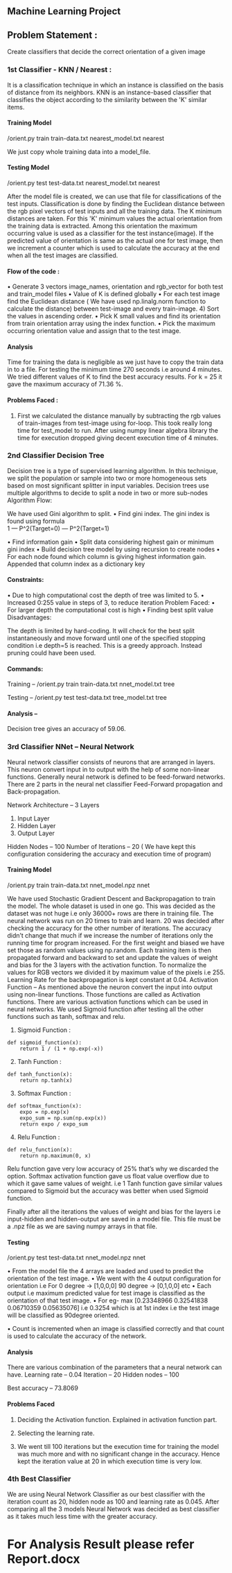 Machine Learning Project
---------------------------------------------------------------------------------------
## Problem Statement :

Create classifiers that decide the correct orientation of a given image

### 1st Classifier - KNN / Nearest :

It is a classification technique in which an instance is classified on the basis of distance from its neighbors. KNN is an instance-based classifier that classifies the object according to the similarity between the 'K' similar items.

#### Training Model

/orient.py train train-data.txt nearest_model.txt nearest

We just copy whole training data into a model_file.

#### Testing Model
/orient.py test test-data.txt nearest_model.txt nearest

After the model file is created, we can use that file for classifications of the test inputs. Classification is done by finding the Euclidean distance between the rgb pixel vectors of test inputs and all the training data. The K minimum distances are taken. For this 'K' minimum values the actual orientation from the training data is extracted. Among this orientation the maximum occurring value is used as a classifier for the test instance(image). If the predicted value of orientation is same as the actual one for test image, then we increment a counter which is used to calculate the accuracy at the end when all the test images are classified.

#### Flow of the code :

•	Generate 3 vectors image_names, orientation and rgb_vector for both test and train_model files
•	Value of K is defined globally
•	For each test image find the Euclidean distance ( We have used np.linalg.norm function to calculate the distance) between test-image and every train-image. 4) Sort the values in ascending order.
•	Pick K small values and find its orientation from train orientation array using the index function.
•	Pick the maximum occurring orientation value and assign that to the test image.

#### Analysis

Time for training the data is negligible as we just have to copy the train data in to a file. For testing the minimum time 270 seconds i.e around 4 minutes. We tried different values of K to find the best accuracy results. For k = 25 it gave the maximum accuracy of 71.36 %.

#### Problems Faced :
1)	First we calculated the distance manually by subtracting the rgb values of train-images from test-image using for-loop. This took really long time for test_model to run. After using numpy linear algebra library the time for execution dropped giving decent execution time of 4 minutes.

### 2nd Classifier Decision Tree

Decision tree is a type of supervised learning algorithm. In this technique, we split the population or sample into two or more homogeneous sets based on most significant splitter in input variables. Decision trees use multiple algorithms to decide to split a node in two or more sub-nodes
Algorithm Flow:

We have used Gini algorithm to split.
•	Find gini index. The gini index is found using formula  
1 — P^2(Target=0) — P^2(Target=1)

•	Find information gain
•	Split data considering highest gain or minimum gini index
•	Build decision tree model by using recursion to create nodes
•	For each node found which column is giving highest information gain. Appended that column index as a dictionary key

#### Constraints:

•	Due to high computational cost the depth of tree was limited to 5.
•	 Increased 0:255 value in steps of 3, to reduce iteration
Problem Faced:
•	For larger depth the computational cost is high
•	Finding best split value
Disadvantages:

The depth is limited by hard-coding. It will check for the best split instantaneously and move forward until one of the specified stopping condition i.e depth=5 is reached. This is a greedy approach. Instead pruning could have been used.

#### Commands:

Training –
/orient.py train train-data.txt nnet_model.txt tree

Testing –
/orient.py test test-data.txt tree_model.txt tree

#### Analysis –
Decision tree gives an accuracy of 59.06.


### 3rd Classifier NNet – Neural Network

Neural network classifier consists of neurons that are arranged in layers. This neuron convert input in to output with the help of some non-linear functions. Generally neural network is defined to be feed-forward networks. There are 2 parts in the neural net classifier Feed-Forward propagation and Back-propagation.

Network Architecture – 3 Layers
1)	Input Layer
2)	Hidden Layer
3)	Output Layer

Hidden Nodes – 100
Number of Iterations – 20  ( We have kept this configuration considering the accuracy and execution time of program)

#### Training Model

/orient.py train train-data.txt nnet_model.npz nnet

We have used Stochastic Gradient Descent and Backpropagation to train the model. The whole dataset is used in one go. This was decided as the dataset was not huge i.e only 36000+ rows are there in training file. The neural network was run on 20 times to train and learn. 20 was decided after checking the accuracy for the other number of iterations. The accuracy didn’t change that much if we increase the number of iterations only the running time for program increased.
For the first weight and biased we have set those as random values using np.random.
Each training item is then propagated forward and backward to set and update the values of weight and bias for the 3 layers with the activation function. To normalize the values for RGB vectors we divided it by maximum value of the pixels i.e 255.
Learning Rate for the backpropagation is kept constant at 0.04.
Activation Function –
As mentioned above the neuron convert the input into output using non-linear functions. Those functions are called as Activation functions. There are various activation functions which can be used in neural networks. We used Sigmoid function after testing all the other functions such as tanh, softmax and relu.

1)	Sigmoid Function :
```
def sigmoid_function(x):
    return 1 / (1 + np.exp(-x))
```

2)	Tanh Function :
```
def tanh_function(x):
    return np.tanh(x)
```
3)	Softmax Function :
```
def softmax_function(x):
    expo = np.exp(x)
    expo_sum = np.sum(np.exp(x))
    return expo / expo_sum
```
4)	Relu Function :
```
def relu_function(x):
    return np.maximum(0, x)
```
Relu function gave very low accuracy of 25% that’s why we discarded the option.
Softmax activation function gave us float value overflow due to which it gave same values of weight. i.e 1
Tanh function gave similar values compared to Sigmoid but the accuracy was better when used Sigmoid function.

Finally after all the iterations the values of weight and bias for the layers i.e input-hidden and hidden-output are saved in a model file. This file must be a .npz file as we are saving numpy arrays in that file.

#### Testing

/orient.py test test-data.txt nnet_model.npz nnet

•	From the model file the 4 arrays are loaded and used to predict the orientation of the test image.
•	We went with the 4 output configuration for orientation i.e
For 0 degree -> [1,0,0,0]
90 degree -> [0,1,0,0] etc
•	Each output i.e maximum predicted value for test image is classified as the orientation of that test image.
•	For eg- max [0.23348966 0.32541838 0.06710359 0.05635076] i.e 0.3254 which is at 1st index i.e the test image will be classified as 90degree oriented.

•	Count is incremented when an image is classified correctly and that count is used to calculate the accuracy of the network.

#### Analysis
 There are various combination of the parameters that a neural network can have.
 Learning rate – 0.04
 Iteration – 20
 Hidden nodes – 100

 Best accuracy – 73.8069

 #### Problems Faced
 1)	Deciding the Activation function. Explained in activation function part.

 2)	Selecting the learning rate.

 3)	We went till 100 iterations but the execution time for training the model was much more and with no significant change in the accuracy. Hence kept the iteration value at 20 in which execution time is very low.

 ### 4th Best Classifier

 We are using Neural Network Classifier as our best classifier with the iteration count as 20, hidden node as 100 and learning rate as 0.045.
 After comparing all the 3 models Neural Network was decided as best classifier as it takes much less time with the greater accuracy.

# For Analysis Result please refer Report.docx
